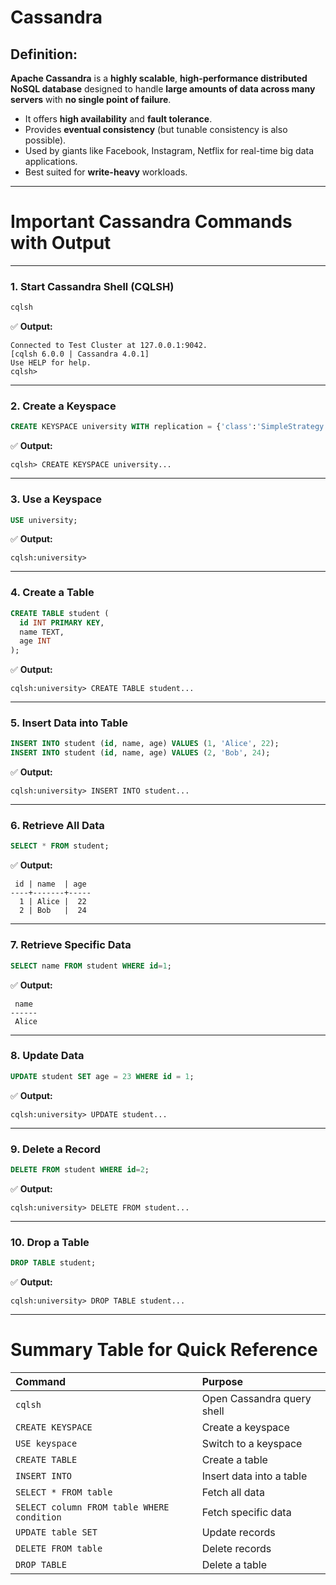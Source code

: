 # **Cassandra**

## **Definition:**
**Apache Cassandra** is a **highly scalable**, **high-performance distributed NoSQL database** designed to handle **large amounts of data across many servers** with **no single point of failure**.

- It offers **high availability** and **fault tolerance**.
- Provides **eventual consistency** (but tunable consistency is also possible).
- Used by giants like Facebook, Instagram, Netflix for real-time big data applications.
- Best suited for **write-heavy** workloads.

---

# **Important Cassandra Commands with Output**

---

### 1. **Start Cassandra Shell (CQLSH)**
```bash
cqlsh
```
✅ **Output:**
```
Connected to Test Cluster at 127.0.0.1:9042.
[cqlsh 6.0.0 | Cassandra 4.0.1] 
Use HELP for help.
cqlsh>
```

---

### 2. **Create a Keyspace**
```sql
CREATE KEYSPACE university WITH replication = {'class':'SimpleStrategy', 'replication_factor' : 1};
```
✅ **Output:**
```
cqlsh> CREATE KEYSPACE university...
```

---

### 3. **Use a Keyspace**
```sql
USE university;
```
✅ **Output:**
```
cqlsh:university>
```

---

### 4. **Create a Table**
```sql
CREATE TABLE student (
  id INT PRIMARY KEY,
  name TEXT,
  age INT
);
```
✅ **Output:**
```
cqlsh:university> CREATE TABLE student...
```

---

### 5. **Insert Data into Table**
```sql
INSERT INTO student (id, name, age) VALUES (1, 'Alice', 22);
INSERT INTO student (id, name, age) VALUES (2, 'Bob', 24);
```
✅ **Output:**
```
cqlsh:university> INSERT INTO student...
```

---

### 6. **Retrieve All Data**
```sql
SELECT * FROM student;
```
✅ **Output:**
```
 id | name  | age
----+-------+-----
  1 | Alice |  22
  2 | Bob   |  24
```

---

### 7. **Retrieve Specific Data**
```sql
SELECT name FROM student WHERE id=1;
```
✅ **Output:**
```
 name
------
 Alice
```

---

### 8. **Update Data**
```sql
UPDATE student SET age = 23 WHERE id = 1;
```
✅ **Output:**
```
cqlsh:university> UPDATE student...
```

---

### 9. **Delete a Record**
```sql
DELETE FROM student WHERE id=2;
```
✅ **Output:**
```
cqlsh:university> DELETE FROM student...
```

---

### 10. **Drop a Table**
```sql
DROP TABLE student;
```
✅ **Output:**
```
cqlsh:university> DROP TABLE student...
```

---

# **Summary Table for Quick Reference**

| Command | Purpose |
|:---|:---|
| `cqlsh` | Open Cassandra query shell |
| `CREATE KEYSPACE` | Create a keyspace |
| `USE keyspace` | Switch to a keyspace |
| `CREATE TABLE` | Create a table |
| `INSERT INTO` | Insert data into a table |
| `SELECT * FROM table` | Fetch all data |
| `SELECT column FROM table WHERE condition` | Fetch specific data |
| `UPDATE table SET` | Update records |
| `DELETE FROM table` | Delete records |
| `DROP TABLE` | Delete a table |

